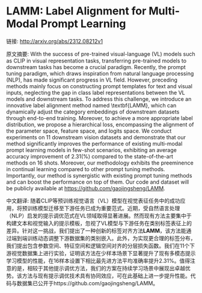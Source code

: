 # LAMM: Label Alignment for Multi-Modal Prompt Learning

链接: http://arxiv.org/abs/2312.08212v1

原文摘要:
With the success of pre-trained visual-language (VL) models such as CLIP in
visual representation tasks, transferring pre-trained models to downstream
tasks has become a crucial paradigm. Recently, the prompt tuning paradigm,
which draws inspiration from natural language processing (NLP), has made
significant progress in VL field. However, preceding methods mainly focus on
constructing prompt templates for text and visual inputs, neglecting the gap in
class label representations between the VL models and downstream tasks. To
address this challenge, we introduce an innovative label alignment method named
\textbf{LAMM}, which can dynamically adjust the category embeddings of
downstream datasets through end-to-end training. Moreover, to achieve a more
appropriate label distribution, we propose a hierarchical loss, encompassing
the alignment of the parameter space, feature space, and logits space. We
conduct experiments on 11 downstream vision datasets and demonstrate that our
method significantly improves the performance of existing multi-modal prompt
learning models in few-shot scenarios, exhibiting an average accuracy
improvement of 2.31(\%) compared to the state-of-the-art methods on 16 shots.
Moreover, our methodology exhibits the preeminence in continual learning
compared to other prompt tuning methods. Importantly, our method is synergistic
with existing prompt tuning methods and can boost the performance on top of
them. Our code and dataset will be publicly available at
https://github.com/gaojingsheng/LAMM.

中文翻译:
随着CLIP等预训练视觉语言（VL）模型在视觉表征任务中的成功应用，将预训练模型迁移至下游任务已成为重要范式。近期，受自然语言处理（NLP）启发的提示调优范式在VL领域取得显著进展。然而现有方法主要集中于构建文本和视觉输入的提示模板，忽视了VL模型与下游任务在类别标签表征上的差异。针对这一挑战，我们提出了一种创新的标签对齐方法**LAMM**，该方法能通过端到端训练动态调整下游数据集的类别嵌入。此外，为实现更合理的标签分布，我们提出包含参数空间、特征空间和逻辑空间对齐的分层损失函数。我们在11个下游视觉数据集上进行实验，证明该方法在少样本场景下显著提升了现有多模态提示学习模型的性能，在16样本设置下相比最先进方法平均准确率提升2.31%。值得注意的是，相较于其他提示调优方法，我们的方案在持续学习场景中展现出卓越优势。该方法与现有提示调优技术具有协同效应，可在此基础上进一步提升性能。代码与数据集已公开于https://github.com/gaojingsheng/LAMM。
